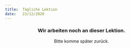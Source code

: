 ```yaml
---
title:  Tägliche Lektion
date:   23/12/2020
---
```


### <center>Wir arbeiten noch an dieser Lektion.</center>
<center>Bitte komme später zurück.</center>
